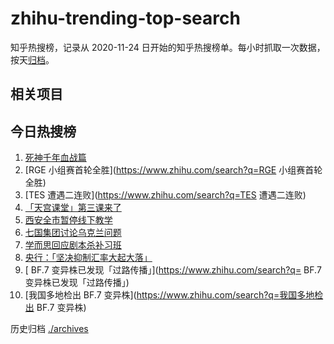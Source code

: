 # zhihu-trending-top-search

知乎热搜榜，记录从 2020-11-24 日开始的知乎热搜榜单。每小时抓取一次数据，按天[归档](./archives)。

## 相关项目

## 今日热搜榜

<!-- BEGIN -->
<!-- 最后更新时间 Wed Oct 12 2022 03:14:26 GMT+0800 (China Standard Time) -->

1. [死神千年血战篇](https://www.zhihu.com/search?q=死神千年血战篇)
1. [RGE 小组赛首轮全胜](https://www.zhihu.com/search?q=RGE 小组赛首轮全胜)
1. [TES 遭遇二连败](https://www.zhihu.com/search?q=TES 遭遇二连败)
1. [「天宫课堂」第三课来了](https://www.zhihu.com/search?q=「天宫课堂」第三课来了)
1. [西安全市暂停线下教学](https://www.zhihu.com/search?q=西安全市暂停线下教学)
1. [七国集团讨论乌克兰问题](https://www.zhihu.com/search?q=七国集团讨论乌克兰问题)
1. [学而思回应剧本杀补习班](https://www.zhihu.com/search?q=学而思回应剧本杀补习班)
1. [央行：「坚决抑制汇率大起大落」](https://www.zhihu.com/search?q=央行：「坚决抑制汇率大起大落」)
1. [	BF.7 变异株已发现「过路传播」](https://www.zhihu.com/search?q=	BF.7 变异株已发现「过路传播」)
1. [我国多地检出 BF.7 变异株](https://www.zhihu.com/search?q=我国多地检出 BF.7 变异株)

<!-- END -->

历史归档 [./archives](./archives)
